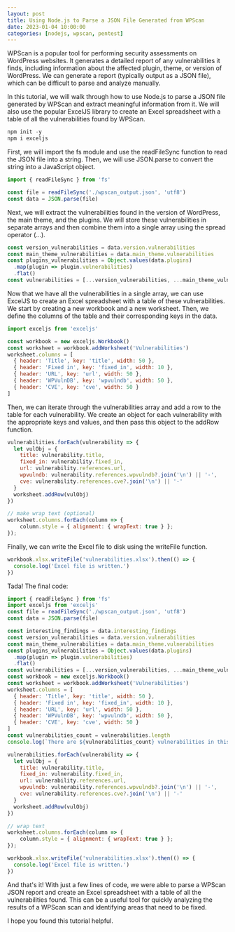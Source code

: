 ```yaml
---
layout: post
title: Using Node.js to Parse a JSON File Generated from WPScan
date: 2023-01-04 10:00:00
categories: [nodejs, wpscan, pentest]
---
```


WPScan is a popular tool for performing security assessments on WordPress websites.
It generates a detailed report of any vulnerabilities it finds, including information about the affected plugin, theme, or version of WordPress. 
We can generate a report (typically output as a JSON file), which can be difficult to parse and analyze manually.

In this tutorial, we will walk through how to use Node.js to parse a JSON file generated by WPScan and extract meaningful information from it.
We will also use the popular ExcelJS library to create an Excel spreadsheet with a table of all the vulnerabilities found by WPScan.

```js
npm init -y
npm i exceljs
```

First, we will import the fs module and use the readFileSync function to read the JSON file into a string. Then, we will use JSON.parse to convert the string into a JavaScript object.

```js
import { readFileSync } from 'fs'

const file = readFileSync('./wpscan_output.json', 'utf8')
const data = JSON.parse(file)
```

Next, we will extract the vulnerabilities found in the version of WordPress, the main theme, and the plugins. 
We will store these vulnerabilities in separate arrays and then combine them into a single array using the spread operator (...).

```js
const version_vulnerabilities = data.version.vulnerabilities
const main_theme_vulnerabilities = data.main_theme.vulnerabilities
const plugins_vulnerabilities = Object.values(data.plugins)
  .map(plugin => plugin.vulnerabilities)
  .flat()
const vulnerabilities = [...version_vulnerabilities, ...main_theme_vulnerabilities, ...plugins_vulnerabilities]
```

Now that we have all the vulnerabilities in a single array, 
we can use ExcelJS to create an Excel spreadsheet with a table of these vulnerabilities. 
We start by creating a new workbook and a new worksheet. Then, we define the columns of the table and their corresponding keys in the data.

```js
import exceljs from 'exceljs'

const workbook = new exceljs.Workbook()
const worksheet = workbook.addWorksheet('Vulnerabilities')
worksheet.columns = [
  { header: 'Title', key: 'title', width: 50 },
  { header: 'Fixed in', key: 'fixed_in', width: 10 },
  { header: 'URL', key: 'url', width: 50 },
  { header: 'WPVulnDB', key: 'wpvulndb', width: 50 },
  { header: 'CVE', key: 'cve', width: 50 }
]
```

Then, we can iterate through the vulnerabilities array and add a row to the table for each vulnerability. 
We create an object for each vulnerability with the appropriate keys and values, and then pass this object to the addRow function.

```js
vulnerabilities.forEach(vulnerability => {
  let vulObj = {
    title: vulnerability.title,
    fixed_in: vulnerability.fixed_in,
    url: vulnerability.references.url,
    wpvulndb: vulnerability.references.wpvulndb?.join('\n') || '-',
    cve: vulnerability.references.cve?.join('\n') || '-'
  }
  worksheet.addRow(vulObj)
})

// make wrap text (optional)
worksheet.columns.forEach(column => {
    column.style = { alignment: { wrapText: true } };
});
```

Finally, we can write the Excel file to disk using the writeFile function.

```js
workbook.xlsx.writeFile('vulnerabilities.xlsx').then(() => {
  console.log('Excel file is written.')
})
```

Tada! The final code:

```js
import { readFileSync } from 'fs'
import exceljs from 'exceljs'
const file = readFileSync('./wpscan_output.json', 'utf8')
const data = JSON.parse(file)

const interesting_findings = data.interesting_findings
const version_vulnerabilities = data.version.vulnerabilities
const main_theme_vulnerabilities = data.main_theme.vulnerabilities
const plugins_vulnerabilities = Object.values(data.plugins)
  .map(plugin => plugin.vulnerabilities)
  .flat()
const vulnerabilities = [...version_vulnerabilities, ...main_theme_vulnerabilities, ...plugins_vulnerabilities]
const workbook = new exceljs.Workbook()
const worksheet = workbook.addWorksheet('Vulnerabilities')
worksheet.columns = [
  { header: 'Title', key: 'title', width: 50 },
  { header: 'Fixed in', key: 'fixed_in', width: 10 },
  { header: 'URL', key: 'url', width: 50 },
  { header: 'WPVulnDB', key: 'wpvulndb', width: 50 },
  { header: 'CVE', key: 'cve', width: 50 }
]
const vulnerabilities_count = vulnerabilities.length
console.log(`There are ${vulnerabilities_count} vulnerabilities in this website.`)

vulnerabilities.forEach(vulnerability => {
  let vulObj = {
    title: vulnerability.title,
    fixed_in: vulnerability.fixed_in,
    url: vulnerability.references.url,
    wpvulndb: vulnerability.references.wpvulndb?.join('\n') || '-',
    cve: vulnerability.references.cve?.join('\n') || '-'
  }
  worksheet.addRow(vulObj)
})

// wrap text
worksheet.columns.forEach(column => {
    column.style = { alignment: { wrapText: true } };
});

workbook.xlsx.writeFile('vulnerabilities.xlsx').then(() => {
  console.log('Excel file is written.')
})
```

And that's it! 
With just a few lines of code, we were able to parse a WPScan JSON report and create an Excel spreadsheet with a table of all the vulnerabilities found. This can be a useful tool for quickly analyzing the results of a WPScan scan and identifying areas that need to be fixed.

I hope you found this tutorial helpful.
